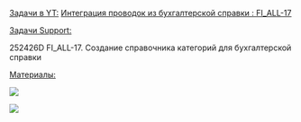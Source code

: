
<u>Задачи в YT:</u>
[Интеграция проводок из бухгалтерской справки : FI_ALL-17](https://yt.surgutneftegas.ru:4443/issue/FI_ALL-17)

<u>Задачи Support:</u>
<p>252426D FI_ALL-17. Создание справочника категорий для бухгалтерской справки</p>

<u>Материалы:</u>

![](Pasted%20image%2020251022153638.png)

![](Pasted%20image%2020251022153703.png)

